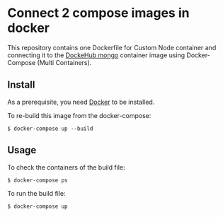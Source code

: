 # Connect 2 compose images in docker


This repository contains one Dockerfile for Custom Node container and connecting it to the [DockeHub mongo](https://hub.docker.com/_/mongo) container image using Docker-Compose (Multi Containers). 

## Install

As a prerequisite, you need [Docker](https://docker.com) to be installed.


  
To re-build this image from the docker-compose:

	$ docker-compose up --build

## Usage

To check the containers of the build file:

	$ docker-compose ps

To run the build file:

	$ docker-compose up
